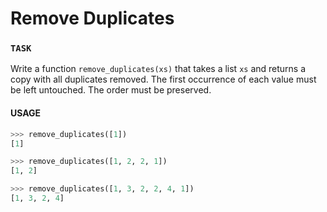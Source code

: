 # Remove Duplicates

### `TASK`

Write a function `remove_duplicates(xs)` that takes a list `xs` and returns a copy with all duplicates removed.
The first occurrence of each value must be left untouched.
The order must be preserved.

#### USAGE

```python
>>> remove_duplicates([1])
[1]

>>> remove_duplicates([1, 2, 2, 1])
[1, 2]

>>> remove_duplicates([1, 3, 2, 2, 4, 1])
[1, 3, 2, 4]
```
